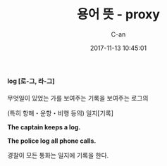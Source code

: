 ﻿---
layout: post
title:  "용어 뜻 - proxy"
date:   2017-11-13 10:45:01
author: C-an
categories: English_origin
---

#### log [로-그, 라-그] ####


무엇일이 있었는 가를 보여주는 기록을 보여주는 로그의 

(특히 항해・운항・비행 등의) 일지[기록]

**The captain keeps a log.**


**The police log all phone calls.**

경찰이 모든 통화는 일지에 기록을 한다.
